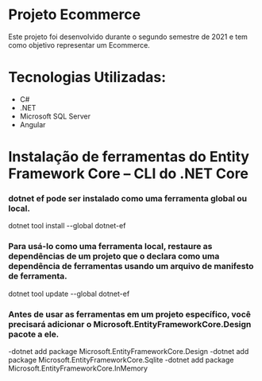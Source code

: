 # Projeto Ecommerce

Este projeto foi desenvolvido durante o segundo semestre de 2021 e tem como objetivo representar um Ecommerce. 

# Tecnologias Utilizadas:
- C#
- .NET
- Microsoft SQL Server
- Angular

# Instalação de ferramentas do Entity Framework Core – CLI do .NET Core
<h3>dotnet ef pode ser instalado como uma ferramenta global ou local.</h3>
dotnet tool install --global dotnet-ef<br>
<h3>Para usá-lo como uma ferramenta local, restaure as dependências de um projeto que o declara como uma dependência de ferramentas usando um arquivo de manifesto de ferramenta.</h3>
dotnet tool update --global dotnet-ef<br>
<h3>Antes de usar as ferramentas em um projeto específico, você precisará adicionar o Microsoft.EntityFrameworkCore.Design pacote a ele.</h3>
-dotnet add package Microsoft.EntityFrameworkCore.Design
-dotnet add package Microsoft.EntityFrameworkCore.Sqlite
-dotnet add package Microsoft.EntityFrameworkCore.InMemory



